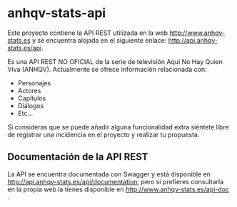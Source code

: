 # anhqv-stats-api

Este proyecto contiene la API REST utilizada en la web http://www.anhqv-stats.es y se encuentra alojada en el siguiente enlace: http://api.anhqv-stats.es/api.

Es una API REST NO OFICIAL de la serie de televisión Aquí No Hay Quien Viva (ANHQV). Actualmente se ofrece información relacionada con:

- Personajes
- Actores
- Capítulos
- Diálogos
- Etc...

Si consideras que se puede añadir alguna funcionalidad extra siéntete libre de registrar una incidencia en el proyecto y realizar tu propuesta.

## Documentación de la API REST

La API se encuentra documentada con Swagger y está disponible en http://api.anhqv-stats.es/api/documentation, pero si prefieres consultarla en la propia web la tienes disponible en http://www.anhqv-stats.es/api-doc .
